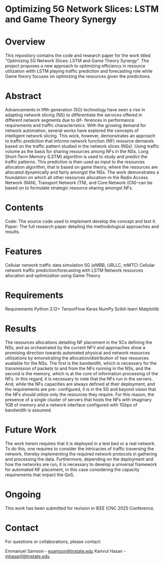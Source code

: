 # Optimizing 5G Network Slices: LSTM and Game Theory Synergy

# Overview
This repository contains the code and research paper for the work titled "Optimizing 5G Network Slices: LSTM and Game Theory Synergy". The project proposes a new approach to optimizing efficiency in resource utilization witth LSTM playing traffic prediction and forecasting role while Game theory focuses on optimizing the resources given the predictions. 

# Abstract
Advancements in fifth generation (5G) technology have seen a rise in adapting network slicing (NS) to differentiate the services offered in different network segments due to dif- ferences in performance requirements and traffic characteristics. With the growing demand for network automation, several works have explored the concepts of intelligent network slicing. This work, however, demonstrates an approach to traffic prediction that informs network function (NF) resource demands based on the traffic pattern studied in the network slices (NSs). Using traffic volume as the basis for sharing resources among NFs in the NSs, Long Short-Term Memory (LSTM) algorithm is used to study and predict the traffic patterns. This prediction is then used as input to the resources allocation algorithm, that is based on game theory, where the resources are allocated dynamically and fairly amongst the NSs. The work demonstrates a foundation on which all other resources allocation–in the Radio Access Network (RAN), Transport Network (TN), and Core Network (CN)–can be based on to formulate strategic resource sharing amongst NFs.

# Contents
Code: The source code used to implement develop the concept and test it.
Paper: The full research paper detailing the methodological approaches and results.


# Features
Cellular network traffic data simulation 5G (eMBB, URLLC, mMTC)
Cellular network traffic prediction/forecasting with LSTM
Network resources allocation and optimization using Game Theory

# Requirements
Requirements
Python 3.12+
TensorFlow
Keras
NumPy
Scikit-learn
Matplotlib

# Results
The resources allocations detailing NF placement in the SCs defining the NSs, and as orchestrated by the current NFV and approaches show a promising direction towards automated physical and network resources utilizations by emonstrating the allocation/distribution of two resources available for the NSs. The first is the bandwidth, which is necessary for the transmission of packets to and from the NFs running in the NSs, and the second is the memory, which is at the core of information processing of the NFs. In this regard, it is necessary to note that the NFs run in the servers. And, while the NFs capacities are always defined at their deployment, and the requirements are pre- configured, it is in the 5G and beyond vision that the NFs should utilize only the resources they require. For this reason, the presence of a single cluster of servers that hosts the NFs with imaginary 1GB of memory and a network interface configured with 1Gbps of bandwidth is assumed.

# Future Work
The work herein requires that it is deployed in a test bed or a real network. To do this, one requires to consider the intricacies of traffic traversing the network, thereby implementing the required network protocols in gathering and processing the data. Furthermore, depending on the deployment and how the networks are run, it is necessary to develop a universal framework for automated NF placement, in this case considering the capacity requirements that impact the QoS. 

# Ongoing 
This work has been submitted for revision in IEEE ICNC 2025 Conference.

<!-- # Citation
Emmanuel J Samson, Kamrul Hasan, Liang Hong, Sachin Shetty, Imtiaz Ahmed, Henry Onyeka (2024). Enhancing UAV Security Through Zero Trust Architecture: An Advanced Deep Learning and Explainable AI Analysis. 2024 Workshop on Computing, Networking and Communications (CNC), IEEE. -->


# Contact
For questions or collaborations, please contact:

Emmanuel Samson - esamson@tnstate.edu
Kamrul Hasan - mhasan1@tnstate.edu
